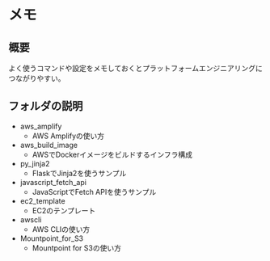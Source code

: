 # メモ

## 概要

よく使うコマンドや設定をメモしておくとプラットフォームエンジニアリングにつながりやすい。

## フォルダの説明

- aws_amplify
  - AWS Amplifyの使い方
- aws_build_image
  - AWSでDockerイメージをビルドするインフラ構成
- py_jinja2
  - FlaskでJinja2を使うサンプル
- javascript_fetch_api
  - JavaScriptでFetch APIを使うサンプル
- ec2_template
  - EC2のテンプレート
- awscli
  - AWS CLIの使い方
- Mountpoint_for_S3
  - Mountpoint for S3の使い方
